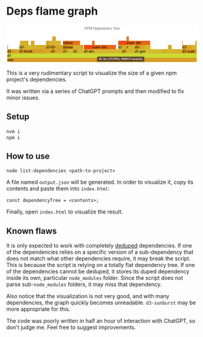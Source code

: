 
# Deps flame graph

![img.png](img.png)

This is a very rudimentary script to visualize the size of a given npm project's dependencies.

It was written via a series of ChatGPT prompts and then modified to fix minor issues.

## Setup

    nvm i
    npm i

## How to use

    node list-dependencies <path-to-project>

A file named `output.json` will be generated. In order to visualize it, copy its contents and paste them into `index.html`:

    const dependencyTree = <contents>;

Finally, open `index.html` to visualize the result.

## Known flaws

It is only expected to work with completely [deduped](https://docs.npmjs.com/cli/v8/commands/npm-dedupe) dependencies. If one of the dependencies relies on a specific version of a sub-dependency that does not match what other dependencies require, it may break the script. This is because the script is relying on a totally flat dependency tree. If one of the dependencies cannot be deduped, it stores its duped dependency inside its own, particular `node_modules` folder. Since the script does not parse sub-`node_modules` folders, it may miss that dependency.

Also notice that the visualization is not very good, and with many dependencies, the graph quickly becomes unreadable. `d3-sunburst` may be more appropriate for this.

The code was poorly written in half an hour of interaction with ChatGPT, so don't judge me. Feel free to suggest improvements.
